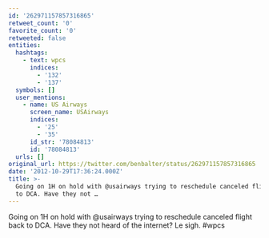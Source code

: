 ```yaml
---
id: '262971157857316865'
retweet_count: '0'
favorite_count: '0'
retweeted: false
entities:
  hashtags:
    - text: wpcs
      indices:
        - '132'
        - '137'
  symbols: []
  user_mentions:
    - name: US Airways
      screen_name: USAirways
      indices:
        - '25'
        - '35'
      id_str: '78084813'
      id: '78084813'
  urls: []
original_url: https://twitter.com/benbalter/status/262971157857316865
date: '2012-10-29T17:36:24.000Z'
title: >-
  Going on 1H on hold with @usairways trying to reschedule canceled flight back
  to DCA. Have they not …
---
```


Going on 1H on hold with @usairways trying to reschedule canceled flight back to DCA. Have they not heard of the internet? Le sigh. #wpcs